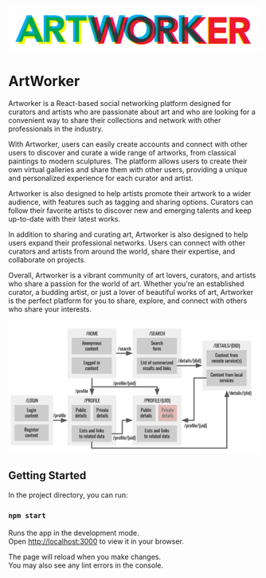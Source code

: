 ![Artworker Logo](src/logos-01.png)

# ArtWorker

Artworker is a React-based social networking platform designed for curators and artists who are passionate about art and who are looking for a convenient way to share their collections and network with other professionals in the industry.

With Artworker, users can easily create accounts and connect with other users to discover and curate a wide range of artworks, from classical paintings to modern sculptures. The platform allows users to create their own virtual galleries and share them with other users, providing a unique and personalized experience for each curator and artist.

Artworker is also designed to help artists promote their artwork to a wider audience, with features such as tagging and sharing options. Curators can follow their favorite artists to discover new and emerging talents and keep up-to-date with their latest works.

In addition to sharing and curating art, Artworker is also designed to help users expand their professional networks. Users can connect with other curators and artists from around the world, share their expertise, and collaborate on projects.

Overall, Artworker is a vibrant community of art lovers, curators, and artists who share a passion for the world of art. Whether you're an established curator, a budding artist, or just a lover of beautiful works of art, Artworker is the perfect platform for you to share, explore, and connect with others who share your interests.

![UML Diagram](uml.png)

## Getting Started

In the project directory, you can run:

### `npm start`

Runs the app in the development mode.\
Open [http://localhost:3000](http://localhost:3000) to view it in your browser.

The page will reload when you make changes.\
You may also see any lint errors in the console.
